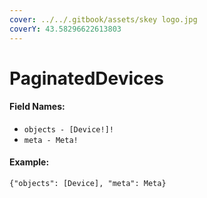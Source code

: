 ```yaml
---
cover: ../../.gitbook/assets/skey logo.jpg
coverY: 43.58296622613803
---
```


# PaginatedDevices

#### Field Names:

* `objects - [Device!]!`
* `meta - Meta!`

#### Example:

`{"objects": [Device], "meta": Meta}`
